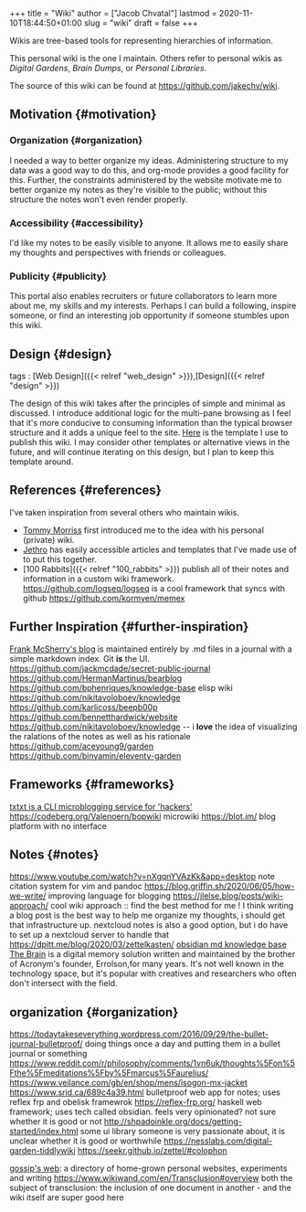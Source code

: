 +++
title = "Wiki"
author = ["Jacob Chvatal"]
lastmod = 2020-11-10T18:44:50+01:00
slug = "wiki"
draft = false
+++

Wikis are tree-based tools for representing
hierarchies of information.

This personal wiki is the one I maintain.
Others refer to personal wikis as _Digital Gardens_,
_Brain Dumps_, or _Personal Libraries_.

The source of this wiki can be found at <https://github.com/jakechv/wiki>.


## Motivation {#motivation}


### Organization {#organization}

I needed a way to better organize my ideas.
Administering structure to my data was a good way
to do this, and org-mode provides a good facility for this.
Further, the constraints administered by the website motivate
me to better organize my notes as they're visible to the public;
without this structure the notes won't even render properly.


### Accessibility {#accessibility}

I'd like my notes to be easily visible to anyone.
It allows me to easily share my thoughts and perspectives with
friends or colleagues.


### Publicity {#publicity}

This portal also enables recruiters or future collaborators to
learn more about me, my skills and my interests. Perhaps I can
build a following, inspire someone, or find an interesting job
opportunity if someone stumbles upon this wiki.


## Design {#design}

tags
: [Web Design]({{< relref "web_design" >}}),[Design]({{< relref "design" >}})

The design of this wiki takes after the principles of simple and minimal as discussed.
I introduce additional logic for the multi-pane browsing as I feel that it's more conducive
to consuming information than the typical browser structure and it adds a unique feel to the site.
[Here](https://github.com/jakchv/cortex) is the template I use to publish this wiki.
I may consider other templates or alternative views in the future,
and will continue iterating on this design,
but I plan to keep this template around.


## References {#references}

I've taken inspiration from several others who maintain wikis.

-   [Tommy Morriss](https://github.com/tommy-mor) first introduced me to the idea with his personal (private) wiki.
-   [Jethro](https://jethro.dev) has easily accessible articles and templates that I've made use of to put this together.
-   [100 Rabbits]({{< relref "100_rabbits" >}}) publish all of their notes and information in a custom wiki framework.
    <https://github.com/logseq/logseq> is a cool framework that syncs with github
    <https://github.com/kormyen/memex>


## Further Inspiration {#further-inspiration}

[Frank McSherry's blog](https://github.com/frankmcsherry/blog) is maintained entirely by .md files in a journal with a simple markdown index. Git **is** the UI.
<https://github.com/jackmcdade/secret-public-journal>
<https://github.com/HermanMartinus/bearblog>
<https://github.com/bphenriques/knowledge-base> elisp wiki
<https://github.com/nikitavoloboev/knowledge>
<https://github.com/karlicoss/beepb00p>
<https://github.com/bennetthardwick/website>
<https://github.com/nikitavoloboev/knowledge> -- i **love** the idea of visualizing the ralations of the notes as well as his rationale
<https://github.com/aceyoung9/garden>
<https://github.com/binyamin/eleventy-garden>


## Frameworks {#frameworks}

[txtxt is a CLI microblogging service for 'hackers'](https://github.com/buckket/twtxt)
<https://codeberg.org/Valenoern/bopwiki> microwiki
<https://blot.im/> blog platform with no interface


## Notes {#notes}

<https://www.youtube.com/watch?v=nXgqnYVAzKk&app=desktop> note citation system for vim and pandoc
<https://blog.griffin.sh/2020/06/05/how-we-write/> improving language for blogging
<https://jlelse.blog/posts/wiki-approach/> cool wiki approach :: find the best method for me ! I think writing a blog post is the best way to help me organize my thoughts, i should get that infrastructure up. nextcloud notes is also a good option, but i do have to set up a nextcloud server to handle that
<https://dpitt.me/blog/2020/03/zettelkasten/>
[obsidian md knowledge base](https://obsidian.md/)
[The Brain](https://www.thebrain.com/) is a digital memory solution written and maintained by the brother of Acronym's founder, Errolson,for many years. It's not well known in the technology space, but it's popular with creatives and researchers who often don't intersect with the field.


## organization {#organization}

<https://todaytakeseverything.wordpress.com/2016/09/29/the-bullet-journal-bulletproof/>
doing things once a day and putting them in a bullet journal or something
<https://www.reddit.com/r/philosophy/comments/1vn6uk/thoughts%5Fon%5Fthe%5Fmeditations%5Fby%5Fmarcus%5Faurelius/>
<https://www.veilance.com/gb/en/shop/mens/isogon-mx-jacket>
<https://www.srid.ca/689c4a39.html> bulletproof web app for notes; uses reflex frp and obelisk framewrok
<https://reflex-frp.org/> haskell web framework; uses tech called obsidian. feels very opinionated? not sure whether it is good or not
<http://shpadoinkle.org/docs/getting-started/index.html> some ui library someone is very passionate about, it is unclear whether it is good or worthwhile
<https://nesslabs.com/digital-garden-tiddlywiki>
<https://seekr.github.io/zettel/#colophon>

[gossip's web](https://u14908331.ct.sendgrid.net/ls/click?upn=QT7cosm4pQAFMt8R3ewV2eA4J0Qknm69d17OQyiUW-2FSLjMQE6TDZ1zPsKaaYIbKWOJm7%5FgbAz1fQK-2FBqv-2FJI4vVhBff-2FImsvil-2BJhjmYU2Kz2iBmuR7p63e5vF-2FwLKesYoSOALzbaSiyqQabAX-2BNsYGdQEJXXikRX5GURqWCwLB8XN8MqXLEipir56MkdIC-2FVjSSGMun6dgO-2Bb6NzPGEfLV8qaGSGZkdyR7FlMZMWfAJOpyBl12Zp-2BzVoGLbUfXyb5-2F5ct3mbLVAS57kDasYOe4MMuxWI13Yr5SCX-2BhfPgtOJheXIEr5DD98p1kkXKt5tzI7z4XRc-2BCiuxJuf5Oay6TPTFHte5wE4BoCrwYphdMM2sPdH783h7HfLUMJwp-2FlyUyxz6Ll7O1zyZmlA-2BVf3gWZP8j5zfzGfGgmX6xCT-2B9K4wOufd7kJPqm2p31xo0AK616Ind0qyNHO-2Bw1lE44O5dmDd5eFLFdzodkh8vRjB37R6I7ak0XOL-2BXtUeSJU3wSNc-2FDoK6xy7pEvVFAw2fyXkAiwJnkTI1u0jZx18lpcnXwSuNFIU1y36rSz61EdsRhIv3sSIb6w2MiZP7nd6mCbp3Sge54m26BFdTJ5BnvJVnz1PY6CtYGYwIj6wnIpLxwBuZARBiAKyoTknx-2FyfQblojcldHLKa3hpZA-2FwRdmGRFCAkcivRtjvcmOGZU0-2BQ5LGbzKMyyGB7oGnwoFepuImzju1zVftHHoNvFUkkqd9AtIY7xpbjkiZ9P8rlfpIularpQ0uj7YMWLexRZOBdVepoUud7yVW-2FM4htc5cSKSTzw6498jzAOUzVBNtWPt-2BbmYbdPn1CHw6nI-2Bo-2FwRf-2BgH6gVFXnTLxW93egsqUkZzU7UmsciHGDIvpCabX898gjaMThw4-2BofQ6-2FNdzWcWTeT8SnklFSLWVT-2BCLruF1R0avDLKwAraJhTRIep9o8AkZDupePMLkbHwGjSznVCktZU8AFqSYAsLT1r9fS6HySJEvtYtjDlTHBPkSfu-2BshdXtNG0iDoPw5iHR4FODjqxNWEY33Byb6i8a1-2FJRX-2Bz9eJnvqB-2Fo5BOJ13y6JROSlYI18lq4oXX): a directory of home-grown personal websites, experiments and writing
<https://www.wikiwand.com/en/Transclusion#overview> both the subject of transclusion: the inclusion of one document in another - and the wiki itself are super good here

